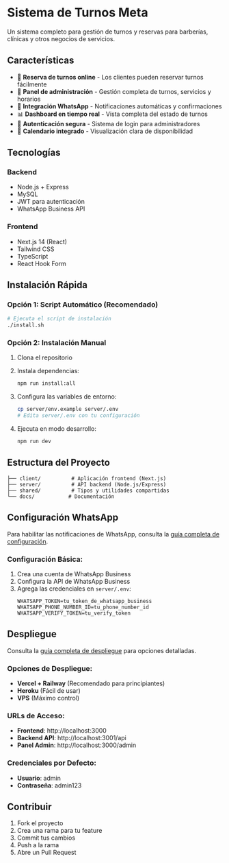 # Sistema de Turnos Meta

Un sistema completo para gestión de turnos y reservas para barberías, clínicas y otros negocios de servicios.

## Características

- 🎯 **Reserva de turnos online** - Los clientes pueden reservar turnos fácilmente
- 📱 **Panel de administración** - Gestión completa de turnos, servicios y horarios
- 💬 **Integración WhatsApp** - Notificaciones automáticas y confirmaciones
- 📊 **Dashboard en tiempo real** - Vista completa del estado de turnos
- 🔐 **Autenticación segura** - Sistema de login para administradores
- 📅 **Calendario integrado** - Visualización clara de disponibilidad

## Tecnologías

### Backend
- Node.js + Express
- MySQL 
- JWT para autenticación
- WhatsApp Business API

### Frontend
- Next.js 14 (React)
- Tailwind CSS
- TypeScript
- React Hook Form

## Instalación Rápida

### Opción 1: Script Automático (Recomendado)
```bash
# Ejecuta el script de instalación
./install.sh
```

### Opción 2: Instalación Manual
1. Clona el repositorio
2. Instala dependencias:
   ```bash
   npm run install:all
   ```

3. Configura las variables de entorno:
   ```bash
   cp server/env.example server/.env
   # Edita server/.env con tu configuración
   ```

4. Ejecuta en modo desarrollo:
   ```bash
   npm run dev
   ```

## Estructura del Proyecto

```
├── client/          # Aplicación frontend (Next.js)
├── server/          # API backend (Node.js/Express)
├── shared/          # Tipos y utilidades compartidas
└── docs/           # Documentación
```

## Configuración WhatsApp

Para habilitar las notificaciones de WhatsApp, consulta la [guía completa de configuración](docs/WHATSAPP_SETUP.md).

### Configuración Básica:
1. Crea una cuenta de WhatsApp Business
2. Configura la API de WhatsApp Business
3. Agrega las credenciales en `server/.env`:
   ```env
   WHATSAPP_TOKEN=tu_token_de_whatsapp_business
   WHATSAPP_PHONE_NUMBER_ID=tu_phone_number_id
   WHATSAPP_VERIFY_TOKEN=tu_verify_token
   ```

## Despliegue

Consulta la [guía completa de despliegue](docs/DEPLOYMENT.md) para opciones detalladas.

### Opciones de Despliegue:
- **Vercel + Railway** (Recomendado para principiantes)
- **Heroku** (Fácil de usar)
- **VPS** (Máximo control)

### URLs de Acceso:
- **Frontend**: http://localhost:3000
- **Backend API**: http://localhost:3001/api
- **Panel Admin**: http://localhost:3000/admin

### Credenciales por Defecto:
- **Usuario**: admin
- **Contraseña**: admin123

## Contribuir

1. Fork el proyecto
2. Crea una rama para tu feature
3. Commit tus cambios
4. Push a la rama
5. Abre un Pull Request
